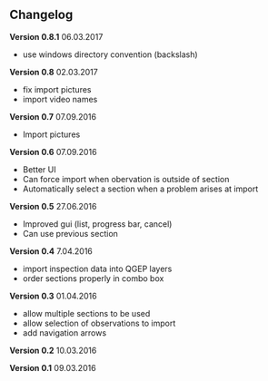 ## Changelog

**Version 0.8.1** 06.03.2017

* use windows directory convention (backslash)

**Version 0.8** 02.03.2017

* fix import pictures
* import video names

**Version 0.7** 07.09.2016

* Import pictures

**Version 0.6** 07.09.2016

* Better UI
* Can force import when obervation is outside of section
* Automatically select a section when a problem arises at import

**Version 0.5** 27.06.2016

* Improved gui (list, progress bar, cancel)
* Can use previous section

**Version 0.4** 7.04.2016

* import inspection data into QGEP layers
* order sections properly in combo box

**Version 0.3** 01.04.2016

* allow multiple sections to be used
* allow selection of observations to import
* add navigation arrows


**Version 0.2** 10.03.2016



**Version 0.1** 09.03.2016

